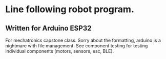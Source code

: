 # Line following robot program.
## Written for Arduino ESP32

For mechatronics capstone class. Sorry about the formatting, arduino is a nightmare with file management.
See component testing for testing individual components (motors, sensors, esc, BLE).
